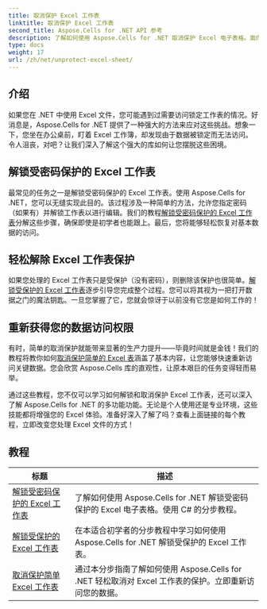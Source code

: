```yaml
---
title: 取消保护 Excel 工作表
linktitle: 取消保护 Excel 工作表
second_title: Aspose.Cells for .NET API 参考
description: 了解如何使用 Aspose.Cells for .NET 取消保护 Excel 电子表格。面向 C# 开发人员的详细教程。
type: docs
weight: 17
url: /zh/net/unprotect-excel-sheet/
---
```

## 介绍

如果您在 .NET 中使用 Excel 文件，您可能遇到过需要访问锁定工作表的情况。好消息是，Aspose.Cells for .NET 提供了一种强大的方法来应对这些挑战。想象一下，您坐在办公桌前，盯着 Excel 工作簿，却发现由于数据被锁定而无法访问。令人沮丧，对吧？让我们深入了解这个强大的库如何让您摆脱这些困境。

## 解锁受密码保护的 Excel 工作表 

最常见的任务之一是解锁受密码保护的 Excel 工作表。使用 Aspose.Cells for .NET，您可以无缝实现此目的。该过程涉及一种简单的方法，允许您指定密码（如果有）并解锁工作表以进行编辑。我们的教程[解锁受密码保护的 Excel 工作表](./unlock-password-protected-excel-worksheet/)分解这些步骤，确保即使是初学者也能跟上。最后，您将能够轻松恢复对基本数据的访问。

## 轻松解除 Excel 工作表保护 

如果您处理的 Excel 工作表只是受保护（没有密码），则删除该保护也很简单。[解锁受保护的 Excel 工作表](./unlock-protected-excel-sheet/)逐步引导您完成整个过程。您可以将其视为一把打开数据之门的魔法钥匙。一旦您掌握了它，您就会惊讶于以前没有它您是如何工作的！

## 重新获得您的数据访问权限 

有时，简单的取消保护就能带来显著的生产力提升——毕竟时间就是金钱！我们的教程将教你如何[取消保护简单的 Excel 表](./unprotect-simple-excel-sheet/)涵盖了基本内容，让您能够快速重新访问关键数据。您会欣赏 Aspose.Cells 库的直观性，让原本艰巨的任务变得轻而易举。 

通过这些教程，您不仅可以学习如何解锁和取消保护 Excel 工作表，还可以深入了解 Aspose.Cells for .NET 的多功能功能。无论是个人使用还是专业环境，这些技能都将增强您的 Excel 体验。准备好深入了解了吗？查看上面链接的每个教程，立即改变您处理 Excel 文件的方式！


## 教程 
| 标题 | 描述 |
| --- | --- |
| [解锁受密码保护的 Excel 工作表](./unlock-password-protected-excel-worksheet/) | 了解如何使用 Aspose.Cells for .NET 解锁受密码保护的 Excel 电子表格。使用 C# 的分步教程。 |  
| [解锁受保护的 Excel 工作表](./unlock-protected-excel-sheet/) | 在本适合初学者的分步教程中学习如何使用 Aspose.Cells for .NET 解锁受保护的 Excel 工作表。  |  
| [取消保护简单 Excel 工作表](./unprotect-simple-excel-sheet/) | 通过本分步指南了解如何使用 Aspose.Cells for .NET 轻松取消对 Excel 工作表的保护。立即重新访问您的数据。 |  